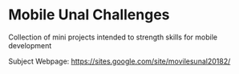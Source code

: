 # Mobile Unal Challenges
Collection of mini projects intended to strength skills for mobile development

Subject Webpage: https://sites.google.com/site/movilesunal20182/
